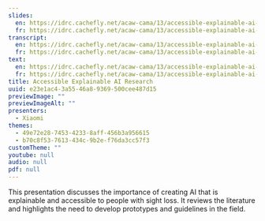 ```yaml
---
slides:
  en: https://idrc.cachefly.net/acaw-cama/13/accessible-explainable-ai-research-slides-en.pptx
  fr: https://idrc.cachefly.net/acaw-cama/13/accessible-explainable-ai-research-slides-fr.pptx
transcript:
  en: https://idrc.cachefly.net/acaw-cama/13/accessible-explainable-ai-research-transcript-en.docx
  fr: https://idrc.cachefly.net/acaw-cama/13/accessible-explainable-ai-research-transcript-fr.docx
text:
  en: https://idrc.cachefly.net/acaw-cama/13/accessible-explainable-ai-research-text-en.txt
  fr: https://idrc.cachefly.net/acaw-cama/13/accessible-explainable-ai-research-text-fr.txt
title: Accessible Explainable AI Research
uuid: e23e1ac4-3a55-46a8-9369-500cee487d15
previewImage: ""
previewImageAlt: ""
presenters:
  - Xiaomi
themes:
  - 49e72e28-7453-4233-8aff-456b3a956615
  - b70c8f53-7613-434c-9b2e-f76da3cc57f3
customTheme: ""
youtube: null
audio: null
pdf: null
---
```

This presentation discusses the importance of creating AI that is explainable and accessible to people with sight loss. It reviews the literature and highlights the need to develop prototypes and guidelines in the field.
